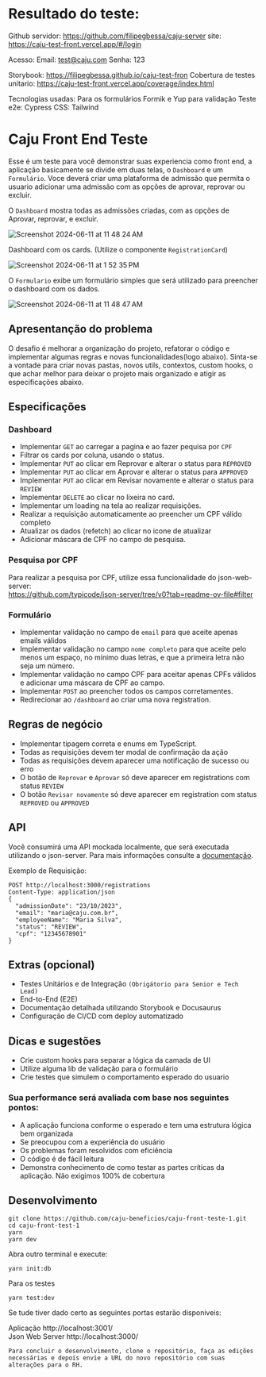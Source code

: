 # Resultado do teste:

Github servidor: https://github.com/filipegbessa/caju-server
site: https://caju-test-front.vercel.app/#/login

Acesso:
Email: test@caju.com
Senha: 123

Storybook: https://filipegbessa.github.io/caju-test-fron
Cobertura de testes unitario: https://caju-test-front.vercel.app/coverage/index.html

Tecnologias usadas:
Para os formulários Formik e Yup para validação
Teste e2e: Cypress
CSS: Tailwind

# Caju Front End Teste

Esse é um teste para você demonstrar suas experiencia como front end, a aplicação basicamente se divide em duas telas, o `Dashboard` e um `Formulário`.
Voce deverá criar uma plataforma de admissão que permita o usuario adicionar uma admissão com as opções de aprovar, reprovar ou excluir.

O `Dashboard` mostra todas as admissões criadas, com as opções de Aprovar, reprovar, e excluir.

![Screenshot 2024-06-11 at 11 48 24 AM](https://github.com/caju-beneficios/caju-front-teste-1/assets/31169925/fedeff5c-a0d3-4df1-aebd-1f2d25c56a48)

Dashboard com os cards. (Utilize o componente `RegistrationCard`)

![Screenshot 2024-06-11 at 1 52 35 PM](https://github.com/caju-beneficios/caju-front-teste-1/assets/31169925/3b002341-454b-4b24-82cb-6390656b56cc)

O `Formulario` exibe um formulário simples que será utilizado para preencher o dashboard com os dados.

![Screenshot 2024-06-11 at 11 48 47 AM](https://github.com/caju-beneficios/caju-front-teste-1/assets/31169925/bbbb211c-165f-40e5-b2af-61adafd61398)

## Apresentanção do problema

O desafio é melhorar a organização do projeto, refatorar o código e implementar algumas regras e novas funcionalidades(logo abaixo).
Sinta-se a vontade para criar novas pastas, novos utils, contextos, custom hooks, o que achar melhor para deixar o projeto mais organizado e atigir as especificações abaixo.

## Especificações

### Dashboard

- Implementar `GET` ao carregar a pagina e ao fazer pequisa por `CPF`
- Filtrar os cards por coluna, usando o status.
- Implementar `PUT` ao clicar em Reprovar e alterar o status para `REPROVED`
- Implementar `PUT` ao clicar em Aprovar e alterar o status para `APPROVED`
- Implementar `PUT` ao clicar em Revisar novamente e alterar o status para `REVIEW`
- Implementar `DELETE` ao clicar no lixeira no card.
- Implementar um loading na tela ao realizar requisições.
- Realizar a requisição automaticamente ao preencher um CPF válido completo
- Atualizar os dados (refetch) ao clicar no icone de atualizar
- Adicionar máscara de CPF no campo de pesquisa.

### Pesquisa por CPF

Para realizar a pesquisa por CPF, utilize essa funcionalidade do json-web-server:
<br/>
https://github.com/typicode/json-server/tree/v0?tab=readme-ov-file#filter

### Formulário

- Implementar validação no campo de `email` para que aceite apenas emails válidos
- Implementar validação no campo `nome completo` para que aceite pelo menos um espaço, no mínimo duas letras, e que a primeira letra não seja um número.
- Implementar validação no campo CPF para aceitar apenas CPFs válidos e adicionar uma máscara de CPF ao campo.
- Implementar `POST` ao preencher todos os campos corretamentes.
- Redirecionar ao `/dashboard` ao criar uma nova registration.

## Regras de negócio

- Implementar tipagem correta e enums em TypeScript.
- Todas as requisições devem ter modal de confirmação da ação
- Todas as requisições devem aparecer uma notificação de sucesso ou erro
- O botão de `Reprovar` e `Aprovar` só deve aparecer em registrations com status `REVIEW`
- O botão `Revisar novamente` só deve aparecer em registration com status `REPROVED` ou `APPROVED`

## API

Você consumirá uma API mockada localmente, que será executada utilizando o json-server. Para mais informações consulte a [documentação](https://github.com/typicode/json-server/).

Exemplo de Requisição:

```
POST http://localhost:3000/registrations
Content-Type: application/json
{
  "admissionDate": "23/10/2023",
  "email": "maria@caju.com.br",
  "employeeName": "Maria Silva",
  "status": "REVIEW",
  "cpf": "12345678901"
}
```

## Extras (opcional)

- Testes Unitários e de Integração `(Obrigátorio para Senior e Tech Lead)`
- End-to-End (E2E)
- Documentação detalhada utilizando Storybook e Docusaurus
- Configuração de CI/CD com deploy automatizado

## Dicas e sugestões

- Crie custom hooks para separar a lógica da camada de UI
- Utilize alguma lib de validação para o formulário
- Crie testes que simulem o comportamento esperado do usuario

### Sua performance será avaliada com base nos seguintes pontos:

- A aplicação funciona conforme o esperado e tem uma estrutura lógica bem organizada
- Se preocupou com a experiência do usuário
- Os problemas foram resolvidos com eficiência
- O código é de fácil leitura
- Demonstra conhecimento de como testar as partes críticas da aplicação. Não exigimos 100% de cobertura

## Desenvolvimento

```shell
git clone https://github.com/caju-beneficios/caju-front-teste-1.git
cd caju-front-test-1
yarn
yarn dev
```

Abra outro terminal e execute:

```shell
yarn init:db
```

Para os testes

```shell
yarn test:dev
```

Se tude tiver dado certo as seguintes portas estarão disponiveis:
<br/>

Aplicação http://localhost:3001/
<br/>
Json Web Server http://localhost:3000/

`Para concluir o desenvolvimento, clone o repositório, faça as edições necessárias e depois envie a URL do novo repositório com suas alterações para o RH.`
